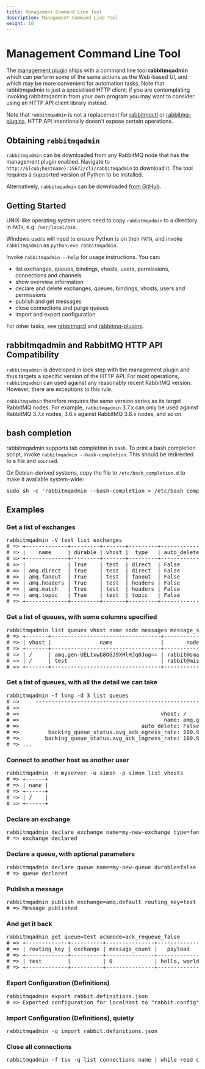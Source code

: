 ```yaml
---
title: Management Command Line Tool
description: Management Command Line Tool
weight: 10
---
```


<!--
Copyright (c) 2007-2023 VMware, Inc. or its affiliates.

All rights reserved. This program and the accompanying materials
are made available under the terms of the under the Apache License,
Version 2.0 (the "License”); you may not use this file except in compliance
with the License. You may obtain a copy of the License at

https://www.apache.org/licenses/LICENSE-2.0

Unless required by applicable law or agreed to in writing, software
distributed under the License is distributed on an "AS IS" BASIS,
WITHOUT WARRANTIES OR CONDITIONS OF ANY KIND, either express or implied.
See the License for the specific language governing permissions and
limitations under the License.
-->

# Management Command Line Tool

The [management plugin](./management.html) ships with a command line
tool **rabbitmqadmin** which can perform some of the same actions as the
Web-based UI, and which may be more convenient for automation tasks.
Note that rabbitmqadmin is just a specialised HTTP client;
if you are contemplating invoking rabbitmqadmin from your own program
you may want to consider using an HTTP API client library instead.

Note that `rabbitmqadmin` is not a replacement for [rabbitmqctl](./man/rabbitmqctl.8.html) or
[rabbitmq-plugins](./man/rabbitmq-plugins.8.html).
HTTP API intentionally doesn't expose certain operations.


## Obtaining `rabbitmqadmin`

`rabbitmqadmin` can be downloaded from any RabbitMQ node that has
the management plugin enabled. Navigate to `http://&lcub;hostname}:15672/cli/rabbitmqadmin` to download it.
The tool requires a supported version of Python to be installed.

Alternatively, `rabbitmqadmin` can be downloaded [from GitHub](https://raw.githubusercontent.com/rabbitmq/rabbitmq-server/v3.11.x/deps/rabbitmq_management/bin/rabbitmqadmin).


## Getting Started

UNIX-like operating system users need to copy `rabbitmqadmin` to a directory in `PATH`, e.g. `/usr/local/bin`.

Windows users will need to ensure Python is on their `PATH`, and invoke
`rabbitmqadmin` as `python.exe rabbitmqadmin`.

Invoke `rabbitmqadmin --help` for usage instructions. You can:

* list exchanges, queues, bindings, vhosts, users, permissions, connections and channels
* show overview information
* declare and delete exchanges, queues, bindings, vhosts, users and permissions
* publish and get messages
* close connections and purge queues
* import and export configuration

For other tasks, see [rabbitmqctl](./man/rabbitmqctl.8.html) and
[rabbitmq-plugins](./man/rabbitmq-plugins.8.html).


## rabbitmqadmin and RabbitMQ HTTP API Compatibility

`rabbitmqadmin` is developed in lock step with the management plugin and thus
targets a specific version of the HTTP API. For most operations, `rabbitmqadmin` can used
against any reasonably recent RabbitMQ version. However, there are exceptions to this rule.

`rabbitmqadmin` therefore requires the same version series as its target RabbitMQ nodes.
For example, `rabbitmqadmin` 3.7.x can only be used against RabbitMQ 3.7.x nodes, 3.6.x against RabbitMQ 3.6.x nodes,
and so on.


## bash completion

rabbitmqadmin supports tab completion in `bash`. To print a bash
completion script, invoke `rabbitmqadmin --bash-completion`.  This
should be redirected to a file and `source`d.

On Debian-derived
systems, copy the file to `/etc/bash_completion.d` to make it
available system-wide:

<pre class="lang-bash">
sudo sh -c 'rabbitmqadmin --bash-completion > /etc/bash_completion.d/rabbitmqadmin'
</pre>

## Examples

### Get a list of exchanges

<pre class="lang-bash">
rabbitmqadmin -V test list exchanges
# => +-------------+---------+-------+---------+-------------+
# => |    name     | durable | vhost |  type   | auto_delete |
# => +-------------+---------+-------+---------+-------------+
# => |             | True    | test  | direct  | False       |
# => | amq.direct  | True    | test  | direct  | False       |
# => | amq.fanout  | True    | test  | fanout  | False       |
# => | amq.headers | True    | test  | headers | False       |
# => | amq.match   | True    | test  | headers | False       |
# => | amq.topic   | True    | test  | topic   | False       |
# => +-------------+---------+-------+---------+-------------+
</pre>

### Get a list of queues, with some columns specified

<pre class="lang-bash">
rabbitmqadmin list queues vhost name node messages message_stats.publish_details.rate
# => +-------+----------------------------------+-------------------+----------+------------------------------------+
# => | vhost |               name               |       node        | messages | message_stats.publish_details.rate |
# => +-------+----------------------------------+-------------------+----------+------------------------------------+
# => | /     | amq.gen-UELtxwb8OGJ9XHlHJq0Jug== | rabbit@smacmullen | 0        | 100.985821591                      |
# => | /     | test                             | rabbit@misstiny   | 5052     | 100.985821591                      |
# => +-------+----------------------------------+-------------------+----------+------------------------------------+
</pre>

### Get a list of queues, with all the detail we can take

<pre class="lang-bash">
rabbitmqadmin -f long -d 3 list queues
# =>     --------------------------------------------------------------------------------
# =>
# =>                                            vhost: /
# =>                                             name: amq.gen-UELtxwb8OGJ9XHlHJq0Jug==
# =>                                      auto_delete: False
# =>         backing_queue_status.avg_ack_egress_rate: 100.944672225
# =>        backing_queue_status.avg_ack_ingress_rate: 100.944672225
# => ...
</pre>


### Connect to another host as another user

<pre class="lang-bash">
rabbitmqadmin -H myserver -u simon -p simon list vhosts
# => +------+
# => | name |
# => +------+
# => | /    |
# => +------+
</pre>

### Declare an exchange

<pre class="lang-bash">
rabbitmqadmin declare exchange name=my-new-exchange type=fanout
# => exchange declared
</pre>

### Declare a queue, with optional parameters

<pre class="lang-bash">
rabbitmqadmin declare queue name=my-new-queue durable=false
# => queue declared
</pre>

### Publish a message

<pre class="lang-bash">
rabbitmqadmin publish exchange=amq.default routing_key=test payload="hello, world"
# => Message published
</pre>

### And get it back

<pre class="lang-bash">
rabbitmqadmin get queue=test ackmode=ack_requeue_false
# => +-------------+----------+---------------+--------------+------------------+-------------+
# => | routing_key | exchange | message_count |   payload    | payload_encoding | redelivered |
# => +-------------+----------+---------------+--------------+------------------+-------------+
# => | test        |          | 0             | hello, world | string           | False       |
# => +-------------+----------+---------------+--------------+------------------+-------------+
</pre>

### Export Configuration (Definitions)

<pre class="lang-bash">
rabbitmqadmin export rabbit.definitions.json
# => Exported configuration for localhost to "rabbit.config"
</pre>

### Import Configuration (Definitions), quietly

<pre class="lang-bash">
rabbitmqadmin -q import rabbit.definitions.json
</pre>

### Close all connections

<pre class="lang-bash">
rabbitmqadmin -f tsv -q list connections name | while read conn ; do rabbitmqadmin -q close connection name="$&lcub;conn}" ; done
</pre>
